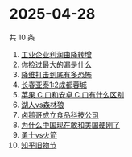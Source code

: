 # 2025-04-28

共 10 条

<!-- BEGIN -->
<!-- 最后更新时间 Mon Apr 28 2025 05:13:15 GMT+0800 (China Standard Time) -->

1. [工业企业利润由降转增](https://www.zhihu.com/search?q=%E5%B7%A5%E4%B8%9A%E4%BC%81%E4%B8%9A%E5%88%A9%E6%B6%A6%E7%94%B1%E9%99%8D%E8%BD%AC%E5%A2%9E)
1. [你捡过最大的漏是什么](https://www.zhihu.com/search?q=%E4%BD%A0%E6%8D%A1%E8%BF%87%E6%9C%80%E5%A4%A7%E7%9A%84%E6%BC%8F%E6%98%AF%E4%BB%80%E4%B9%88)
1. [降维打击到底有多恐怖](https://www.zhihu.com/search?q=%E9%99%8D%E7%BB%B4%E6%89%93%E5%87%BB%E5%88%B0%E5%BA%95%E6%9C%89%E5%A4%9A%E6%81%90%E6%80%96)
1. [长春亚泰1:2成都蓉城](https://www.zhihu.com/search?q=%E9%95%BF%E6%98%A5%E4%BA%9A%E6%B3%B01%3A2%E6%88%90%E9%83%BD%E8%93%89%E5%9F%8E)
1. [苹果 C 口和安卓 C 口有什么区别](https://www.zhihu.com/search?q=%E8%8B%B9%E6%9E%9C%20C%20%E5%8F%A3%E5%92%8C%E5%AE%89%E5%8D%93%20C%20%E5%8F%A3%E6%9C%89%E4%BB%80%E4%B9%88%E5%8C%BA%E5%88%AB)
1. [湖人vs森林狼](https://www.zhihu.com/search?q=%E6%B9%96%E4%BA%BAvs%E6%A3%AE%E6%9E%97%E7%8B%BC)
1. [卤鹅哥成立食品科技公司](https://www.zhihu.com/search?q=%E5%8D%A4%E9%B9%85%E5%93%A5%E6%88%90%E7%AB%8B%E9%A3%9F%E5%93%81%E7%A7%91%E6%8A%80%E5%85%AC%E5%8F%B8)
1. [为什么中国现在敢和美国硬刚了](https://www.zhihu.com/search?q=%E4%B8%BA%E4%BB%80%E4%B9%88%E4%B8%AD%E5%9B%BD%E7%8E%B0%E5%9C%A8%E6%95%A2%E5%92%8C%E7%BE%8E%E5%9B%BD%E7%A1%AC%E5%88%9A%E4%BA%86)
1. [勇士vs火箭](https://www.zhihu.com/search?q=%E5%8B%87%E5%A3%ABvs%E7%81%AB%E7%AE%AD)
1. [知乎旧物节](https://www.zhihu.com/search?q=%E7%9F%A5%E4%B9%8E%E6%97%A7%E7%89%A9%E8%8A%82)

<!-- END -->

